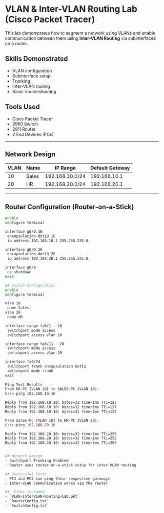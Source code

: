 # VLAN & Inter-VLAN Routing Lab (Cisco Packet Tracer)

This lab demonstrates how to segment a network using VLANs and enable communication between them using **Inter-VLAN Routing** via subinterfaces on a router.

## Skills Demonstrated
- VLAN configuration
- Subinterface setup
- Trunking
- Inter-VLAN routing
- Basic troubleshooting


## Tools Used

- Cisco Packet Tracer
- 2960 Switch
- 2911 Router
- 2 End Devices (PCs)

---

## Network Design

| VLAN | Name  | IP Range         | Default Gateway   |
|------|-------|------------------|-------------------|
| 10   | Sales | 192.168.10.0/24  | 192.168.10.1      |
| 20   | HR    | 192.168.20.0/24  | 192.168.20.1      |

---

## Router Configuration (Router-on-a-Stick)

```bash
enable
configure terminal

interface g0/0.10
 encapsulation dot1Q 10
 ip address 192.168.10.1 255.255.255.0

interface g0/0.20
 encapsulation dot1Q 20
 ip address 192.168.20.1 255.255.255.0

interface g0/0
 no shutdown
exit

## Switch Configuration
enable
configure terminal

vlan 10
 name Sales
vlan 20
 name HR

interface range fa0/1 - 10
 switchport mode access
 switchport access vlan 10

interface range fa0/11 - 20
 switchport mode access
 switchport access vlan 20

interface fa0/24
 switchport trunk encapsulation dot1q
 switchport mode trunk
exit
 
Ping Test Results
From HR-PC (VLAN 20) to SALES-PC (VLAN 10):
C:\> ping 192.168.10.10

Reply from 192.168.10.10: bytes=32 time<1ms TTL=127
Reply from 192.168.10.10: bytes=32 time<1ms TTL=127
Reply from 192.168.10.10: bytes=32 time<1ms TTL=127

From Sales-PC (VLAN 10) to HR-PC (VLAN 20):
C:\> ping 192.168.20.10

Reply from 192.168.20.10: bytes=32 time<1ms TTL=255
Reply from 192.168.20.10: bytes=32 time<1ms TTL=255
Reply from 192.168.20.10: bytes=32 time<1ms TTL=255


## Network Design
- Switchport Trunking Enabled
- Router uses router-on-a-stick setup for inter-VLAN routing

## Successful Tests
- PC1 and PC2 can ping their respective gateways
- Inter-VLAN communication works via the router

##  Files Included
- `VLAN-InterVLAN-Routing-Lab.pkt`
- `RouterConfig.txt`
- `SwitchConfig.txt`


